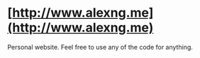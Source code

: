 # [http://www.alexng.me](http://www.alexng.me)

Personal website. Feel free to use any of the code for anything.
